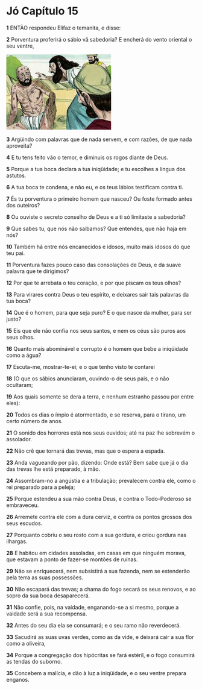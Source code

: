 # Jó Capítulo 15

**1** 	ENTÃO respondeu Elifaz o temanita, e disse:

**2** 	Porventura proferirá o sábio vã sabedoria? E encherá do vento oriental o seu ventre,

![](../Images/SweetPublishing/18-15-1.jpg) 

**3** 	Argüindo com palavras que de nada servem, e com razões, de que nada aproveita?

**4** 	E tu tens feito vão o temor, e diminuis os rogos diante de Deus.

**5** 	Porque a tua boca declara a tua iniqüidade; e tu escolhes a língua dos astutos.

**6** 	A tua boca te condena, e não eu, e os teus lábios testificam contra ti.

**7** 	És tu porventura o primeiro homem que nasceu? Ou foste formado antes dos outeiros?

**8** 	Ou ouviste o secreto conselho de Deus e a ti só limitaste a sabedoria?

**9** 	Que sabes tu, que nós não saibamos? Que entendes, que não haja em nós?

**10** 	Também há entre nós encanecidos e idosos, muito mais idosos do que teu pai.

**11** 	Porventura fazes pouco caso das consolações de Deus, e da suave palavra que te dirigimos?

**12** 	Por que te arrebata o teu coração, e por que piscam os teus olhos?

**13** 	Para virares contra Deus o teu espírito, e deixares sair tais palavras da tua boca?

**14** 	Que é o homem, para que seja puro? E o que nasce da mulher, para ser justo?

**15** 	Eis que ele não confia nos seus santos, e nem os céus são puros aos seus olhos.

**16** 	Quanto mais abominável e corrupto é o homem que bebe a iniqüidade como a água?

**17** 	Escuta-me, mostrar-te-ei; e o que tenho visto te contarei

**18** 	(O que os sábios anunciaram, ouvindo-o de seus pais, e o não ocultaram;

**19** 	Aos quais somente se dera a terra, e nenhum estranho passou por entre eles):

**20** 	Todos os dias o ímpio é atormentado, e se reserva, para o tirano, um certo número de anos.

**21** 	O sonido dos horrores está nos seus ouvidos; até na paz lhe sobrevém o assolador.

**22** 	Não crê que tornará das trevas, mas que o espera a espada.

**23** 	Anda vagueando por pão, dizendo: Onde está? Bem sabe que já o dia das trevas lhe está preparado, à mão.

**24** 	Assombram-no a angústia e a tribulação; prevalecem contra ele, como o rei preparado para a peleja;

**25** 	Porque estendeu a sua mão contra Deus, e contra o Todo-Poderoso se embraveceu.

**26** 	Arremete contra ele com a dura cerviz, e contra os pontos grossos dos seus escudos.

**27** 	Porquanto cobriu o seu rosto com a sua gordura, e criou gordura nas ilhargas.

**28** 	E habitou em cidades assoladas, em casas em que ninguém morava, que estavam a ponto de fazer-se montões de ruínas.

**29** 	Não se enriquecerá, nem subsistirá a sua fazenda, nem se estenderão pela terra as suas possessões.

**30** 	Não escapará das trevas; a chama do fogo secará os seus renovos, e ao sopro da sua boca desaparecerá.

**31** 	Não confie, pois, na vaidade, enganando-se a si mesmo, porque a vaidade será a sua recompensa.

**32** 	Antes do seu dia ela se consumará; e o seu ramo não reverdecerá.

**33** 	Sacudirá as suas uvas verdes, como as da vide, e deixará cair a sua flor como a oliveira,

**34** 	Porque a congregação dos hipócritas se fará estéril, e o fogo consumirá as tendas do suborno.

**35** 	Concebem a malícia, e dão à luz a iniqüidade, e o seu ventre prepara enganos.

